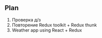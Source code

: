 ## Plan

1. Проверка д/з
2. Повторение Redux toolkit + Redux thunk
3. Weather app using React + Redux
